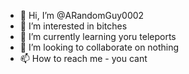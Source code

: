 - 👋 Hi, I’m @ARandomGuy0002
- 👀 I’m interested in bitches
- 🌱 I’m currently learning yoru teleports
- 💞️ I’m looking to collaborate on nothing
- 📫 How to reach me - you cant

<!---
ARandomGuy0002/ARandomGuy0002 is a ✨ special ✨ repository because its `README.md` (this file) appears on your GitHub profile.
You can click the Preview link to take a look at your changes.
--->
